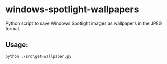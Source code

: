 # windows-spotlight-wallpapers
Python script to save Windows Spotlight images as wallpapers in the JPEG format.

## Usage:
```
python .\src\get-wallpaper.py
```
